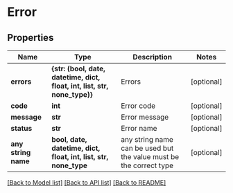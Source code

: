 # Error


## Properties
Name | Type | Description | Notes
------------ | ------------- | ------------- | -------------
**errors** | **{str: (bool, date, datetime, dict, float, int, list, str, none_type)}** | Errors | [optional] 
**code** | **int** | Error code | [optional] 
**message** | **str** | Error message | [optional] 
**status** | **str** | Error name | [optional] 
**any string name** | **bool, date, datetime, dict, float, int, list, str, none_type** | any string name can be used but the value must be the correct type | [optional]

[[Back to Model list]](../README.md#documentation-for-models) [[Back to API list]](../README.md#documentation-for-api-endpoints) [[Back to README]](../README.md)


